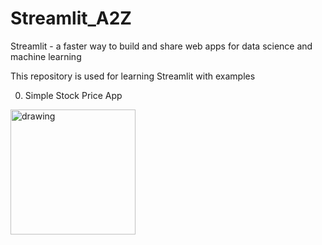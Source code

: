 # Streamlit_A2Z
Streamlit - a faster way to build and share web apps for data science and machine learning

This repository is used for learning Streamlit with examples

00. Simple Stock Price App

<img src="https://github.com/user-attachments/assets/e8baf62d-647e-4f71-81d5-979af3f68ab7" alt="drawing" width="200"/>


